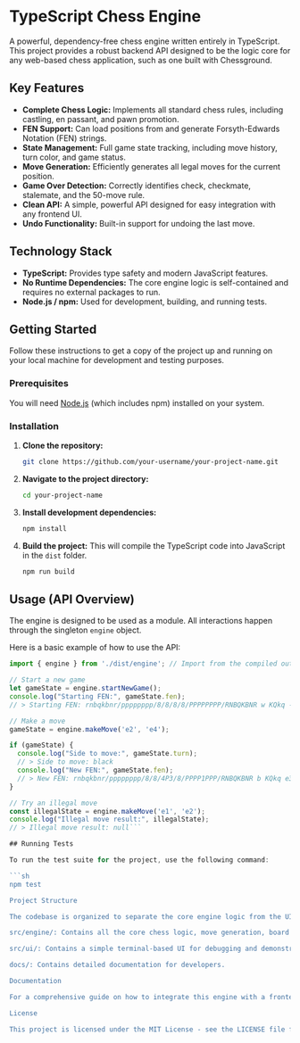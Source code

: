 # TypeScript Chess Engine

A powerful, dependency-free chess engine written entirely in TypeScript. This project provides a robust backend API designed to be the logic core for any web-based chess application, such as one built with Chessground.

## Key Features

-   **Complete Chess Logic:** Implements all standard chess rules, including castling, en passant, and pawn promotion.
-   **FEN Support:** Can load positions from and generate Forsyth-Edwards Notation (FEN) strings.
-   **State Management:** Full game state tracking, including move history, turn color, and game status.
-   **Move Generation:** Efficiently generates all legal moves for the current position.
-   **Game Over Detection:** Correctly identifies check, checkmate, stalemate, and the 50-move rule.
-   **Clean API:** A simple, powerful API designed for easy integration with any frontend UI.
-   **Undo Functionality:** Built-in support for undoing the last move.

## Technology Stack

-   **TypeScript:** Provides type safety and modern JavaScript features.
-   **No Runtime Dependencies:** The core engine logic is self-contained and requires no external packages to run.
-   **Node.js / npm:** Used for development, building, and running tests.

## Getting Started

Follow these instructions to get a copy of the project up and running on your local machine for development and testing purposes.

### Prerequisites

You will need [Node.js](https://nodejs.org/) (which includes npm) installed on your system.

### Installation

1.  **Clone the repository:**
    ```sh
    git clone https://github.com/your-username/your-project-name.git
    ```
2.  **Navigate to the project directory:**
    ```sh
    cd your-project-name
    ```
3.  **Install development dependencies:**
    ```sh
    npm install
    ```
4.  **Build the project:**
    This will compile the TypeScript code into JavaScript in the `dist` folder.
    ```sh
    npm run build
    ```

## Usage (API Overview)

The engine is designed to be used as a module. All interactions happen through the singleton `engine` object.

Here is a basic example of how to use the API:

```typescript
import { engine } from './dist/engine'; // Import from the compiled output

// Start a new game
let gameState = engine.startNewGame();
console.log("Starting FEN:", gameState.fen);
// > Starting FEN: rnbqkbnr/pppppppp/8/8/8/8/PPPPPPPP/RNBQKBNR w KQkq - 0 1

// Make a move
gameState = engine.makeMove('e2', 'e4');

if (gameState) {
  console.log("Side to move:", gameState.turn);
  // > Side to move: black
  console.log("New FEN:", gameState.fen);
  // > New FEN: rnbqkbnr/pppppppp/8/8/4P3/8/PPPP1PPP/RNBQKBNR b KQkq e3 0 1
}

// Try an illegal move
const illegalState = engine.makeMove('e1', 'e2');
console.log("Illegal move result:", illegalState);
// > Illegal move result: null```

## Running Tests

To run the test suite for the project, use the following command:

```sh
npm test

Project Structure

The codebase is organized to separate the core engine logic from the UI or other consumers.

src/engine/: Contains all the core chess logic, move generation, board representation, and the public-facing API facade (index.ts).

src/ui/: Contains a simple terminal-based UI for debugging and demonstration purposes.

docs/: Contains detailed documentation for developers.

Documentation

For a comprehensive guide on how to integrate this engine with a frontend UI like Chessground, please see the UI Integration Guide.

License

This project is licensed under the MIT License - see the LICENSE file for details.
